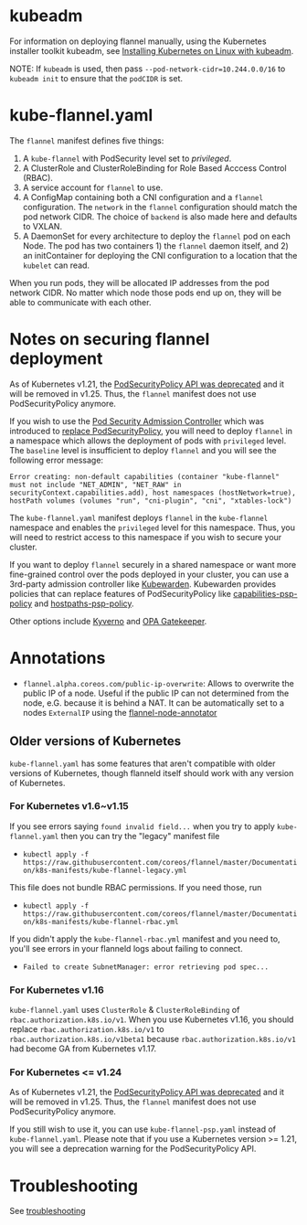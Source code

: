 # kubeadm

For information on deploying flannel manually, using the Kubernetes installer toolkit kubeadm, see [Installing Kubernetes on Linux with kubeadm][kubeadm].

NOTE: If `kubeadm` is used, then pass `--pod-network-cidr=10.244.0.0/16` to `kubeadm init` to ensure that the `podCIDR` is set.

# kube-flannel.yaml

The `flannel` manifest defines five things:
1. A `kube-flannel` with PodSecurity level set to *privileged*. 
2. A ClusterRole and ClusterRoleBinding for Role Based Acccess Control (RBAC).
3. A service account for `flannel` to use.
4. A ConfigMap containing both a CNI configuration and a `flannel` configuration. The `network` in the `flannel` configuration should match the pod network CIDR. The choice of `backend` is also made here and defaults to VXLAN.
5. A DaemonSet for every architecture to deploy the `flannel` pod on each Node. The pod has two containers 1) the `flannel` daemon itself, and 2) an initContainer for deploying the CNI configuration to a location that the `kubelet` can read.

When you run pods, they will be allocated IP addresses from the pod network CIDR. No matter which node those pods end up on, they will be able to communicate with each other.

# Notes on securing flannel deployment
As of Kubernetes v1.21, the [PodSecurityPolicy API was deprecated](https://kubernetes.io/blog/2021/04/06/podsecuritypolicy-deprecation-past-present-and-future/) and it will be removed in v1.25. Thus, the `flannel` manifest does not use PodSecurityPolicy anymore. 

If you wish to use the [Pod Security Admission Controller](https://kubernetes.io/docs/concepts/security/pod-security-admission/) which was introduced to [replace PodSecurityPolicy](https://kubernetes.io/docs/tasks/configure-pod-container/migrate-from-psp/), you will need to deploy `flannel` in a namespace which allows the deployment of pods with `privileged` level. The `baseline` level is insufficient to deploy `flannel` and you will see the following error message:
```
Error creating: non-default capabilities (container "kube-flannel" must not include "NET_ADMIN", "NET_RAW" in securityContext.capabilities.add), host namespaces (hostNetwork=true), hostPath volumes (volumes "run", "cni-plugin", "cni", "xtables-lock")
```

The `kube-flannel.yaml` manifest deploys `flannel` in the `kube-flannel` namespace and enables the `privileged` level for this namespace. 
Thus, you will need to restrict access to this namespace if you wish to secure your cluster.

If you want to deploy `flannel` securely in a shared namespace or want more fine-grained control over the pods deployed in your cluster, you can use a 3rd-party admission controller like [Kubewarden](https://kubewarden.io). Kubewarden provides policies that can replace features of PodSecurityPolicy like [capabilities-psp-policy](https://github.com/kubewarden/capabilities-psp-policy) and [hostpaths-psp-policy](https://github.com/kubewarden/hostpaths-psp-policy).

Other options include [Kyverno](https://kyverno.io/policies/pod-security/) and [OPA Gatekeeper](https://github.com/open-policy-agent/gatekeeper).
# Annotations

*  `flannel.alpha.coreos.com/public-ip-overwrite`: Allows to overwrite the public IP of a node. Useful if the public IP can not determined from the node, e.G. because it is behind a NAT. It can be automatically set to a nodes `ExternalIP` using the [flannel-node-annotator](https://github.com/alvaroaleman/flannel-node-annotator)

## Older versions of Kubernetes

`kube-flannel.yaml` has some features that aren't compatible with older versions of Kubernetes, though flanneld itself should work with any version of Kubernetes.

### For Kubernetes v1.6~v1.15

If you see errors saying `found invalid field...` when you try to apply `kube-flannel.yaml` then you can try the "legacy" manifest file
* `kubectl apply -f https://raw.githubusercontent.com/coreos/flannel/master/Documentation/k8s-manifests/kube-flannel-legacy.yml`

This file does not bundle RBAC permissions. If you need those, run
* `kubectl apply -f https://raw.githubusercontent.com/coreos/flannel/master/Documentation/k8s-manifests/kube-flannel-rbac.yml`

If you didn't apply the `kube-flannel-rbac.yml` manifest and you need to, you'll see errors in your flanneld logs about failing to connect.
* `Failed to create SubnetManager: error retrieving pod spec...`

### For Kubernetes v1.16

`kube-flannel.yaml` uses `ClusterRole` & `ClusterRoleBinding` of `rbac.authorization.k8s.io/v1`. When you use Kubernetes v1.16, you should replace `rbac.authorization.k8s.io/v1` to `rbac.authorization.k8s.io/v1beta1` because `rbac.authorization.k8s.io/v1` had become GA from Kubernetes v1.17.

### For Kubernetes <= v1.24
As of Kubernetes v1.21, the [PodSecurityPolicy API was deprecated](https://kubernetes.io/blog/2021/04/06/podsecuritypolicy-deprecation-past-present-and-future/) and it will be removed in v1.25. Thus, the `flannel` manifest does not use PodSecurityPolicy anymore.

If you still wish to use it, you can use `kube-flannel-psp.yaml` instead of `kube-flannel.yaml`. Please note that if you use a Kubernetes version >= 1.21, you will see a deprecation warning for the PodSecurityPolicy API.

# Troubleshooting

See [troubleshooting](troubleshooting.md)

[kubeadm]: https://kubernetes.io/docs/setup/production-environment/tools/kubeadm/
